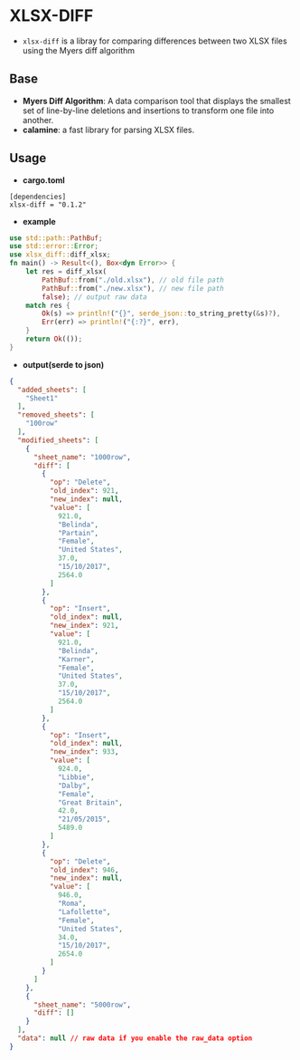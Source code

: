 # XLSX-DIFF

- `xlsx-diff` is a libray for comparing differences between two XLSX files using the Myers diff algorithm

## Base

- **Myers Diff Algorithm**: A data comparison tool that displays the smallest set of line-by-line deletions and insertions to transform one file into another.
- **calamine**: a fast library for parsing XLSX files.

## Usage
- **cargo.toml**
```
[dependencies]
xlsx-diff = "0.1.2"
```
- **example**
```rust
use std::path::PathBuf;
use std::error::Error;
use xlsx_diff::diff_xlsx;
fn main() -> Result<(), Box<dyn Error>> {
    let res = diff_xlsx(
        PathBuf::from("./old.xlsx"), // old file path
        PathBuf::from("./new.xlsx"), // new file path
        false); // output raw data
    match res {
        Ok(s) => println!("{}", serde_json::to_string_pretty(&s)?),
        Err(err) => println!("{:?}", err),
    }
    return Ok(());
}
```
- **output(serde to json)**
```json
{
  "added_sheets": [
    "Sheet1"
  ],
  "removed_sheets": [
    "100row"
  ],
  "modified_sheets": [
    {
      "sheet_name": "1000row",
      "diff": [
        {
          "op": "Delete",
          "old_index": 921,
          "new_index": null,
          "value": [
            921.0,
            "Belinda",
            "Partain",
            "Female",
            "United States",
            37.0,
            "15/10/2017",
            2564.0
          ]
        },
        {
          "op": "Insert",
          "old_index": null,
          "new_index": 921,
          "value": [
            921.0,
            "Belinda",
            "Karner",
            "Female",
            "United States",
            37.0,
            "15/10/2017",
            2564.0
          ]
        },
        {
          "op": "Insert",
          "old_index": null,
          "new_index": 933,
          "value": [
            924.0,
            "Libbie",
            "Dalby",
            "Female",
            "Great Britain",
            42.0,
            "21/05/2015",
            5489.0
          ]
        },
        {
          "op": "Delete",
          "old_index": 946,
          "new_index": null,
          "value": [
            946.0,
            "Roma",
            "Lafollette",
            "Female",
            "United States",
            34.0,
            "15/10/2017",
            2654.0
          ]
        }
      ]
    },
    {
      "sheet_name": "5000row",
      "diff": []
    }
  ],
  "data": null // raw data if you enable the raw_data option
}
```

